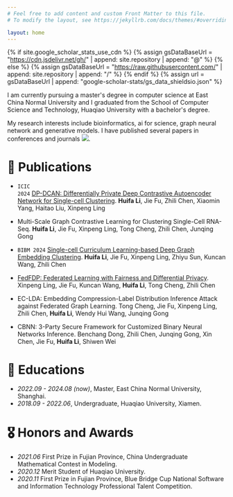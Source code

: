 ```yaml
---
# Feel free to add content and custom Front Matter to this file.
# To modify the layout, see https://jekyllrb.com/docs/themes/#overriding-theme-defaults

layout: home
---
```

{% if site.google_scholar_stats_use_cdn %}
{% assign gsDataBaseUrl = "https://cdn.jsdelivr.net/gh/" | append: site.repository | append: "@" %}
{% else %}
{% assign gsDataBaseUrl = "https://raw.githubusercontent.com/" | append: site.repository | append: "/" %}
{% endif %}
{% assign url = gsDataBaseUrl | append: "google-scholar-stats/gs_data_shieldsio.json" %}

<span class='anchor' id='about-me'></span>

I am currently pursuing a master's degree in computer science at East China Normal University and I graduated from the School of Computer Science and Technology, Huaqiao University with a bachelor's degree. 

My research interests include bioinformatics, ai for science, graph neural network and generative models. I have published several papers in conferences and journals 
<a href='https://scholar.google.com/citations?user=vcIXSBMAAAAJ'><img src="https://img.shields.io/endpoint?url={{ url | url_encode }}&logo=Google%20Scholar&labelColor=f6f6f6&color=9cf&style=flat&label=citations"></a>.

# 📝 Publications 

- <code class="language-plaintext highlighter-rouge">ICIC 2024</code> [DP-DCAN: Differentially Private Deep Contrastive Autoencoder Network for Single-cell Clustering](https://arxiv.org/pdf/2311.03410).
**Huifa Li**, Jie Fu, Zhili Chen, Xiaomin Yang, Haitao Liu, Xinpeng Ling

- Multi-Scale Graph Contrastive Learning for Clustering Single-Cell RNA-Seq.
**Huifa Li**, Jie Fu, Xinpeng Ling, Tong Cheng, Zhili Chen, Junqing Gong

- `BIBM 2024` [Single-cell Curriculum Learning-based Deep Graph Embedding Clustering](https://arxiv.org/pdf/2408.10511).
**Huifa Li**, Jie Fu, Xinpeng Ling, Zhiyu Sun, Kuncan Wang, Zhili Chen

- [FedFDP: Federated Learning with Fairness and Differential Privacy](https://arxiv.org/pdf/2402.16028).
Xinpeng Ling, Jie Fu, Kuncan Wang, **Huifa Li**, Tong Cheng, Zhili Chen

- EC-LDA: Embedding Compression-Label Distribution Inference Attack against Federated Graph Learning.
Tong Cheng, Jie Fu, Xinpeng Ling, Zhili Chen, **Huifa Li**, Wendy Hui Wang, Junqing Gong

- CBNN: 3-Party Secure Framework for Customized Binary Neural Networks Inference.
Benchang Dong, Zhili Chen, Junqing Gong, Xin Chen, Jie Fu, **Huifa Li**, Shiwen Wei

# 📖 Educations
- *2022.09 - 2024.08 (now)*, Master, East China Normal University, Shanghai. 
- *2018.09 - 2022.06*, Undergraduate, Huaqiao University, Xiamen.

# 🎖 Honors and Awards
- *2021.06* First Prize in Fujian Province, China Undergraduate Mathematical Contest in Modeling. 
- *2020.12* Merit Student of Huaqiao University. 
- *2020.11* First Prize in Fujian Province, Blue Bridge Cup National Software and Information Technology Professional Talent Competition. 